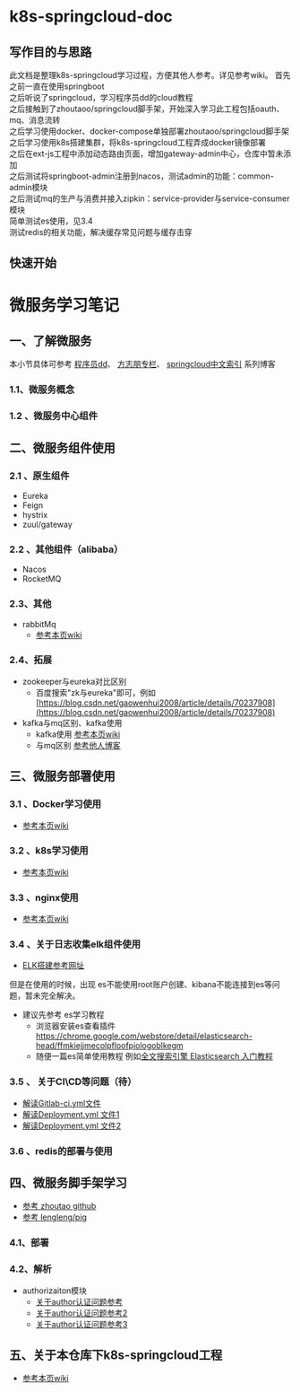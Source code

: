 # k8s-springcloud-doc
## 写作目的与思路
此文档是整理k8s-springcloud学习过程，方便其他人参考。详见参考wiki。
首先之前一直在使用springboot  
之后听说了springcloud，学习程序员dd的cloud教程  
之后接触到了zhoutaoo/springcloud脚手架，开始深入学习此工程包括oauth、mq、消息流转  
之后学习使用docker、docker-compose单独部署zhoutaoo/springcloud脚手架  
之后学习使用k8s搭建集群，将k8s-springcloud工程弄成docker镜像部署   
之后在ext-js工程中添加动态路由页面，增加gateway-admin中心，仓库中暂未添加  
之后测试将springboot-admin注册到nacos，测试admin的功能：common-admin模块   
之后测试mq的生产与消费并接入zipkin：service-provider与service-consumer模块  
简单测试es使用，见3.4  
测试redis的相关功能，解决缓存常见问题与缓存击穿  




## 快速开始

# 微服务学习笔记

## 一、了解微服务
本小节具体可参考 
[程序员dd](http://blog.didispace.com/ "程序员DD")、
[方志朋专栏](https://www.fangzhipeng.com/ "方志朋专栏")、
[springcloud中文索引](http://springcloud.fun/ "springcloud中文")
系列博客
### 1.1、微服务概念

### 1.2 、微服务中心组件

## 二、微服务组件使用

### 2.1 、原生组件

- Eureka
- Feign
- hystrix
- zuul/gateway

### 2.2 、其他组件（alibaba）

- Nacos
- RocketMQ

### 2.3、其他

- rabbitMq
    - [参考本页wiki](https://github.com/daguGit/k8s-springcloud-doc/wikis/k8s-springcloud(3)-rabbitmq%E5%AD%A6%E4%B9%A0 "rabbitMq学习使用")
### 2.4、拓展
- zookeeper与eureka对比区别
    - 百度搜索"zk与eureka"即可，例如 [https://blog.csdn.net/gaowenhui2008/article/details/70237908](https://blog.csdn.net/gaowenhui2008/article/details/70237908)
- kafka与mq区别、kafka使用
    - kafka使用 [参考本页wiki](https://github.com/daguGit/k8s-springcloud-doc/wikis/k8s-springcloud(5)-kafka%E5%AD%A6%E4%B9%A0 "docker学习使用")
    - 与mq区别 [参考他人博客](https://blog.csdn.net/yunfeng482/article/details/72856762)


## 三、微服务部署使用

### 3.1 、Docker学习使用

- [参考本页wiki](https://github.com/daguGit/k8s-springcloud-doc/wikis/k8s-springcloud(1)-docker%E5%AD%A6%E4%B9%A0 "docker学习使用")

 

### 3.2 、k8s学习使用
- [参考本页wiki](https://github.com/daguGit/k8s-springcloud-doc/wikis/k8s-springcloud(2)-k8s%E5%AD%A6%E4%B9%A0 "k8s学习使用")

### 3.3 、nginx使用
- [参考本页wiki](https://github.com/daguGit/k8s-springcloud-doc/wikis/k8s-springcloud(4)-nginx%E5%AD%A6%E4%B9%A0 "nginx学习使用")

### 3.4 、关于日志收集elk组件使用
- [ELK搭建参考网址](https://jicki.me/docker/kubernetes/2019/07/02/kuebrnetes-NEW-ELK/)

但是在使用的时候，出现 es不能使用root账户创建、kibana不能连接到es等问题，暂未完全解决。

- 建议先参考 es学习教程
    - 浏览器安装es查看插件 https://chrome.google.com/webstore/detail/elasticsearch-head/ffmkiejjmecolpfloofpjologoblkegm
    - 随便一篇es简单使用教程 例如[全文搜索引擎 Elasticsearch 入门教程](http://www.ruanyifeng.com/blog/2017/08/elasticsearch.html)

### 3.5 、 关于CI\CD等问题（待）
 - [解读Gitlab-ci.yml文件](https://segmentfault.com/a/1190000019540360)  	    
 - [解读Deployment.yml 文件1](http://www.imooc.com/article/280085)
 - [解读Deployment.yml 文件2](https://www.cnblogs.com/twobrother/p/11082918.html)
        
### 3.6 、redis的部署与使用

## 四、微服务脚手架学习
- [参考 zhoutao github](https://github.com/zhoutaoo/SpringCloud)
- [参考 lengleng/pig](https://gitee.com/log4j/pig)


### 4.1、部署

### 4.2、解析
 - authorizaiton模块 
    - [关于author认证问题参考](https://blog.csdn.net/ThinkWon/article/details/103761687)
    - [关于author认证问题参考2](https://segmentfault.com/a/1190000021081318)
    - [关于author认证问题参考3](https://juejin.im/post/5e71c727518825490b649f46)
## 五、关于本仓库下k8s-springcloud工程
- [参考本页wiki](https://github.com/daguGit/k8s-springcloud-doc/wikis/k8s-springcloud(99)-k8s_springcloud%E5%AD%A6%E4%B9%A0 "k8s_springcloud学习使用")








